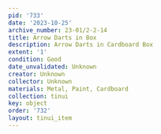 ```yaml
---
pid: '733'
date: '2023-10-25'
archive_number: 23-01/2-2-14
title: Arrow Darts in Box
description: Arrow Darts in Cardboard Box
extent: '1'
condition: Good
date_unvalidated: Unknown
creator: Unknown
collector: Unknown
materials: Metal, Paint, Cardboard
collection: tinui
key: object
order: '732'
layout: tinui_item
---
```

